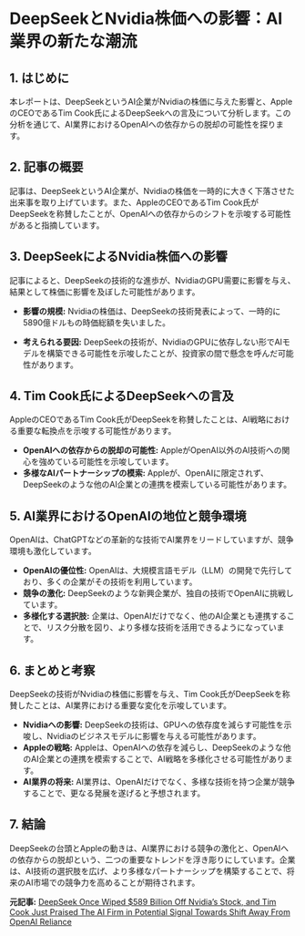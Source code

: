 # DeepSeekとNvidia株価への影響：AI業界の新たな潮流

## 1. はじめに

本レポートは、DeepSeekというAI企業がNvidiaの株価に与えた影響と、AppleのCEOであるTim Cook氏によるDeepSeekへの言及について分析します。この分析を通じて、AI業界におけるOpenAIへの依存からの脱却の可能性を探ります。

## 2. 記事の概要

記事は、DeepSeekというAI企業が、Nvidiaの株価を一時的に大きく下落させた出来事を取り上げています。また、AppleのCEOであるTim Cook氏がDeepSeekを称賛したことが、OpenAIへの依存からのシフトを示唆する可能性があると指摘しています。

## 3. DeepSeekによるNvidia株価への影響

記事によると、DeepSeekの技術的な進歩が、NvidiaのGPU需要に影響を与え、結果として株価に影響を及ぼした可能性があります。

* **影響の規模:** Nvidiaの株価は、DeepSeekの技術発表によって、一時的に5890億ドルもの時価総額を失いました。

* **考えられる要因:** DeepSeekの技術が、NvidiaのGPUに依存しない形でAIモデルを構築できる可能性を示唆したことが、投資家の間で懸念を呼んだ可能性があります。

## 4. Tim Cook氏によるDeepSeekへの言及

AppleのCEOであるTim Cook氏がDeepSeekを称賛したことは、AI戦略における重要な転換点を示唆する可能性があります。

* **OpenAIへの依存からの脱却の可能性:** AppleがOpenAI以外のAI技術への関心を強めている可能性を示唆しています。
* **多様なAIパートナーシップの模索:** Appleが、OpenAIに限定されず、DeepSeekのような他のAI企業との連携を模索している可能性があります。

## 5. AI業界におけるOpenAIの地位と競争環境

OpenAIは、ChatGPTなどの革新的な技術でAI業界をリードしていますが、競争環境も激化しています。

* **OpenAIの優位性:** OpenAIは、大規模言語モデル（LLM）の開発で先行しており、多くの企業がその技術を利用しています。
* **競争の激化:** DeepSeekのような新興企業が、独自の技術でOpenAIに挑戦しています。
* **多様化する選択肢:** 企業は、OpenAIだけでなく、他のAI企業とも連携することで、リスク分散を図り、より多様な技術を活用できるようになっています。

## 6. まとめと考察

DeepSeekの技術がNvidiaの株価に影響を与え、Tim Cook氏がDeepSeekを称賛したことは、AI業界における重要な変化を示唆しています。

* **Nvidiaへの影響:** DeepSeekの技術は、GPUへの依存度を減らす可能性を示唆し、Nvidiaのビジネスモデルに影響を与える可能性があります。
* **Appleの戦略:** Appleは、OpenAIへの依存を減らし、DeepSeekのような他のAI企業との連携を模索することで、AI戦略を多様化させる可能性があります。
* **AI業界の将来:** AI業界は、OpenAIだけでなく、多様な技術を持つ企業が競争することで、更なる発展を遂げると予想されます。

## 7. 結論

DeepSeekの台頭とAppleの動きは、AI業界における競争の激化と、OpenAIへの依存からの脱却という、二つの重要なトレンドを浮き彫りにしています。企業は、AI技術の選択肢を広げ、より多様なパートナーシップを構築することで、将来のAI市場での競争力を高めることが期待されます。


**元記事:** [DeepSeek Once Wiped $589 Billion Off Nvidia’s Stock, and Tim Cook Just Praised The AI Firm in Potential Signal Towards Shift Away From OpenAI Reliance](https://www.barchart.com/story/news/31737087/deepseek-once-wiped-589-billion-off-nvidias-stock-and-tim-cook-just-praised-the-ai-firm-in-potential-signal-towards-shift-away-from-openai-reliance)
